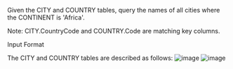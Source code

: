 Given the CITY and COUNTRY tables, query the names of all cities where the CONTINENT is 'Africa'.

Note: CITY.CountryCode and COUNTRY.Code are matching key columns.

Input Format

The CITY and COUNTRY tables are described as follows:
![image](https://github.com/user-attachments/assets/63b031b4-4079-48ff-bc15-6b9e8bff4a3f)
![image](https://github.com/user-attachments/assets/72a3b4c0-1bbe-40ad-997a-0cd5f18d87de)
